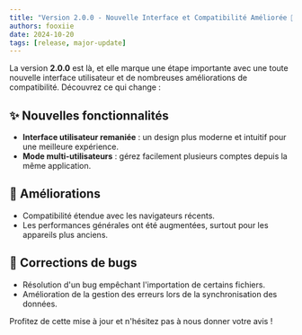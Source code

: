 ```yaml
---
title: "Version 2.0.0 - Nouvelle Interface et Compatibilité Améliorée 🌟"
authors: fooxiie
date: 2024-10-20
tags: [release, major-update]
---
```


La version **2.0.0** est là, et elle marque une étape importante avec une toute nouvelle interface utilisateur et de nombreuses améliorations de compatibilité. Découvrez ce qui change :
<!-- truncate -->
## ✨ Nouvelles fonctionnalités
- **Interface utilisateur remaniée** : un design plus moderne et intuitif pour une meilleure expérience.
- **Mode multi-utilisateurs** : gérez facilement plusieurs comptes depuis la même application.

## 💪 Améliorations
- Compatibilité étendue avec les navigateurs récents.
- Les performances générales ont été augmentées, surtout pour les appareils plus anciens.

## 🐛 Corrections de bugs
- Résolution d'un bug empêchant l'importation de certains fichiers.
- Amélioration de la gestion des erreurs lors de la synchronisation des données.

Profitez de cette mise à jour et n'hésitez pas à nous donner votre avis !
